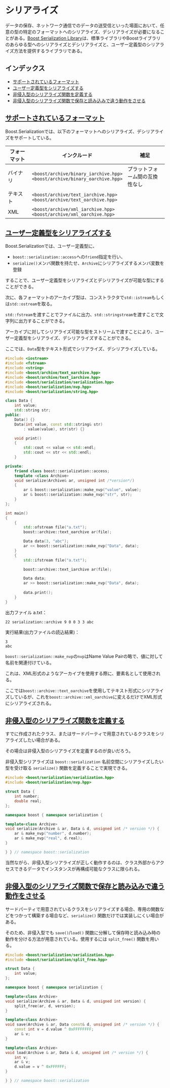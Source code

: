 # シリアライズ
データの保存、ネットワーク通信でのデータの送受信といった場面において、任意の型の特定のフォーマットへのシリアライズ、デシリアライズが必要になることがある。[Boost Serialization Library](http://www.boost.org/doc/libs/release/libs/serialization/doc/index.html)は、標準ライブラリやBoostライブラリのあらゆる型へのシリアライズとデシリアライズと、ユーザー定義型のシリアライズ方法を提供するライブラリである。


## インデックス
- [サポートされているフォーマット](#support-format)
- [ユーザー定義型をシリアライズする](#serialize-user-defined-type)
- [非侵入型のシリアライズ関数を定義する](#non-intrusive)
- [非侵入型のシリアライズ関数で保存と読み込みで違う動作をさせる](#different-bahavior-serialize-deserialize)


## <a name="support-format" href="#support-format">サポートされているフォーマット</a>
Boost.Serializationでは、以下のフォーマットへのシリアライズ、デシリアライズをサポートしている。


| フォーマット | インクルード | 補足 |
|----------|------------------------------------------------------------------------|----------------|
| バイナリ | `<boost/archive/binary_iarchive.hpp>`<br/> `<boost/archive/binary_oarchive.hpp>` | プラットフォーム間の互換性なし |
| テキスト | `<boost/archive/text_iarchive.hpp>`<br/> `<boost/archive/text_oarchive.hpp>` |  |
| XML      | `<boost/archive/xml_iarchive.hpp>`<br/> `<boost/archive/xml_oarchive.hpp>` |  |


## <a name="serialize-user-defined-type" href="#serialize-user-defined-type">ユーザー定義型をシリアライズする</a>
Boost.Serializationでは、ユーザー定義型に、

- `boost::serialization::access`への`friend`指定を行い、
- `serialize()`メンバ関数を持たせ、`Archive`にシリアライズするメンバ変数を登録

することで、ユーザー定義型をシリアライズとデシリアライズが可能な型にすることができる。

次に、各フォーマットのアーカイブ型は、コンストラクタで`std::istream`もしくは`std::ostream`を取る。

`std::fstream`を渡すことでファイルに出力、`std::stringstream`を渡すことで文字列に出力することができる。

アーカイブに対してシリアライズ可能な型をストリームで渡すことにより、ユーザー定義型をシリアライズ、デシリアライズすることができる。

ここでは、`Data`型をテキスト形式でシリアライズ、デシリアライズしている。

```cpp example
#include <iostream>
#include <fstream>
#include <string>
#include <boost/archive/text_oarchive.hpp>
#include <boost/archive/text_iarchive.hpp>
#include <boost/serialization/serialization.hpp>
#include <boost/serialization/nvp.hpp>
#include <boost/serialization/string.hpp>

class Data {
    int value;
    std::string str;
public:
    Data() {}
    Data(int value, const std::string& str)
        : value(value), str(str) {}

    void print()
    {
        std::cout << value << std::endl;
        std::cout << str << std::endl;
    }

private:
    friend class boost::serialization::access;
    template <class Archive>
    void serialize(Archive& ar, unsigned int /*version*/)
    {
        ar & boost::serialization::make_nvp("value", value);
        ar & boost::serialization::make_nvp("str", str);
    }
};

int main()
{
    {
        std::ofstream file("a.txt");
        boost::archive::text_oarchive ar(file);

        Data data(3, "abc");
        ar << boost::serialization::make_nvp("Data", data);
    }
    {
        std::ifstream file("a.txt");

        boost::archive::text_iarchive ar(file);

        Data data;
        ar >> boost::serialization::make_nvp("Data", data);
        
        data.print();
    }
}
```

出力ファイル a.txt：
```
22 serialization::archive 9 0 0 3 3 abc
```

実行結果(出力ファイルの読込結果)：
```
3
abc
```

`boost::serialization::make_nvp`の`nvp`はName Value Pairの略で、値に対して名前を関連付けている。

これは、XML形式のようなアーカイブを使用する際に、要素名として使用される。

ここでは`boost::archive::text_oarchive`を使用してテキスト形式にシリアライズしているが、これを`boost::archive::xml_oarchive`に変えるだけでXML形式にシリアライズされる。


## <a name="non-intrusive" href="#non-intrusive">非侵入型のシリアライズ関数を定義する</a>
すでに作成されたクラス、またはサードパーティで用意されているクラスをシリアライズしたい場合がある。

その場合は非侵入型のシリアライズを定義するのが良いだろう。

非侵入型シリアライズは `boost::serialization` 名前空間にシリアライズしたい型を受け取る `serialize()` 関数を定義することで実現できる。


```cpp
#include <boost/serialization/serialization.hpp>
#include <boost/serialization/nvp.hpp>

struct Data {
    int number;
    double real;
};

namespace boost { namespace serialization {

template<class Archive>
void serialize(Archive & ar, Data & d, unsigned int /* version */) {
    ar & make_nvp("number", d.number);
    ar & make_nvp("real", d.real);
}

} } // namespace boost::serialization
```

当然ながら、非侵入型シリアライズが正しく動作するのは、クラス外部からアクセスできるデータでインスタンスが再構成可能なクラスに限られる。


## <a name="different-bahavior-serialize-deserialize" href="#different-bahavior-serialize-deserialize">非侵入型のシリアライズ関数で保存と読み込みで違う動作をさせる</a>
サードパーティで用意されているクラスをシリアライズする場合、専用の関数などをつかって構築する場合など、`serialize()` 関数だけでは実装しにくい場合がある。

そのため、非侵入型でも `save()`/`load()` 関数に分解して保存時と読み込み時の動作を分ける方法が用意されている。使用するには `split_free()` 関数を用いる。

```cpp
#include <boost/serialization/serialization.hpp>
#include <boost/serialization/split_free.hpp>

struct Data {
    int value;
};

namespace boost { namespace serialization {

template<class Archive>
void serialize(Archive & ar, Data & d, unsigned int version) {
    split_free(ar, d, version);
}

template<class Archive>
void save(Archive & ar, Data const& d, unsigned int /* version */) {
    const int v = d.value ^ 0xFFFFFFFF;
    ar & v;
}

template<class Archive>
void load(Archive & ar, Data & d, unsigned int /* version */) {
    int v;
    ar & v;
    d.value = v ^ 0xFFFFFF;
}

} } // namespace boost::serialization
```


